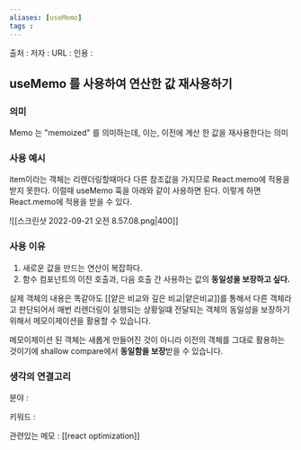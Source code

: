 ```yaml
---
aliases: [useMemo]
tags : 
---
```


출처 :
저자 :
URL : 
인용 : 

## useMemo 를 사용하여 연산한 값 재사용하기

### 의미
Memo 는 "memoized" 를 의미하는데, 이는, 이전에 계산 한 값을 재사용한다는 의미

### 사용 예시
item이라는 객체는 리렌더링할때마다 다른 참조값을 가지므로 React.memo에 적용을 받지 못한다. 이럴때 useMemo 훅을 아래와 같이 사용하면 된다. 이렇게 하면 React.memo에 적용을 받을 수 있다. 

![[스크린샷 2022-09-21 오전 8.57.08.png|400]]

### 사용 이유
1.  새로운 값을 만드는 연산이 복잡하다.
2.  함수 컴포넌트의 이전 호출과, 다음 호출 간 사용하는 값의 **동일성을 보장하고 싶다.**


실제 객체의 내용은 똑같아도 [[얕은 비교와 깊은 비교|얕은비교]]를 통해서 다른 객체라고 판단되어서 매번 리렌더링이 실행되는 상황일떄  전달되는 객체의 동일성을 보장하기 위해서 메모이제이션을 활용할 수 있습니다.

메모이제이션 된 객체는 새롭게 만들어진 것이 아니라 이전의 객체를 그대로 활용하는 것이기에 shallow compare에서 **동일함을 보장**받을 수 있습니다.


### 생각의 연결고리
분야 :

키워드 :

관련있는 메모 : [[react optimization]]
